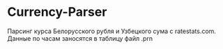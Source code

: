 # Currency-Parser
Парсинг курса Белорусского рубля и Узбецкого сума с ratestats.com. Данные по часам заносятся в таблицу файл .prn
